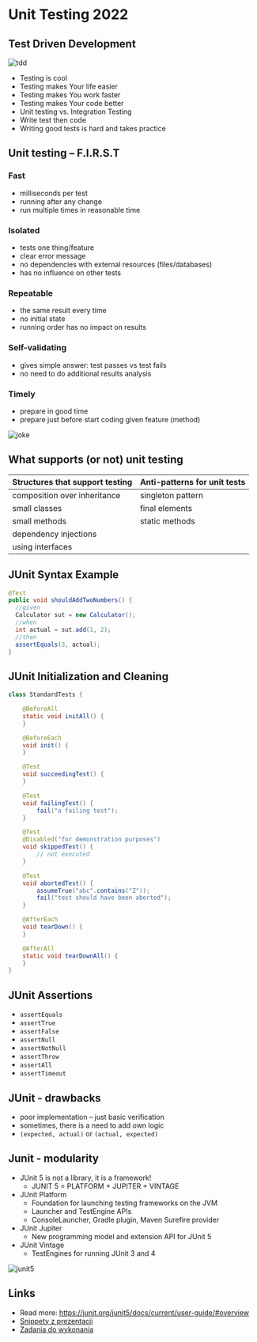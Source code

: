 # Unit Testing 2022

## Test Driven Development
![tdd](img_1.png)
* Testing is cool 
* Testing makes Your life easier
* Testing makes You work faster
* Testing makes Your code better
* Unit testing vs. Integration Testing
* Write test then code
* Writing good tests is hard and takes practice

## Unit testing – F.I.R.S.T
### Fast
* milliseconds per test
* running after any change
* run multiple times in reasonable time
### Isolated
* tests one thing/feature
* clear error message
* no dependencies with external resources     (files/databases)
* has no influence on other tests
### Repeatable
* the same result every time
* no initial state
* running order has no impact on results
### Self-validating
* gives simple answer: test passes vs test fails
* no need to do additional results analysis 
### Timely
* prepare in good time
* prepare just before start coding given feature (method)

![joke](img.png)

## What supports (or not) unit testing
Structures that support testing | Anti-patterns for unit tests |
--- | --- | 
 composition over inheritance | singleton pattern
 small classes | final elements
 small methods | static methods
 dependency injections |
 using interfaces | 

## JUnit Syntax Example
````java
@Test
public void shouldAddTwoNumbers() {
  //given
  Calculator sut = new Calculator();
  //when
  int actual = sut.add(1, 2);
  //then
  assertEquals(3, actual);
}
````

## JUnit Initialization and Cleaning
````java
class StandardTests {

    @BeforeAll
    static void initAll() {
    }

    @BeforeEach
    void init() {
    }

    @Test
    void succeedingTest() {
    }

    @Test
    void failingTest() {
        fail("a failing test");
    }

    @Test
    @Disabled("for demonstration purposes")
    void skippedTest() {
        // not executed
    }

    @Test
    void abortedTest() {
        assumeTrue("abc".contains("Z"));
        fail("test should have been aborted");
    }

    @AfterEach
    void tearDown() {
    }

    @AfterAll
    static void tearDownAll() {
    }
}
````

## JUnit Assertions
* `assertEquals`
* `assertTrue`
* `assertFalse`
* `assertNull`
* `assertNotNull`
* `assertThrow`
* `assertAll`
* `assertTimeout`

## JUnit - drawbacks
* poor implementation – just basic verification
* sometimes, there is a need to add own logic
* `(expected, actual)` or `(actual, expected)`

## Junit - modularity
* JUnit 5 is not a library, it is a framework!
  * JUNIT 5 = PLATFORM + JUPITER + VINTAGE
* JUnit Platform
  * Foundation for launching testing frameworks on the JVM
  * Launcher and TestEngine APIs
  * ConsoleLauncher, Gradle plugin, Maven Surefire provider
* JUnit Jupiter
  * New programming model and extension API for JUnit 5
* JUnit Vintage
  * TestEngines for running JUnit 3 and 4

![junit5](img_2.png)

## Links
* Read more: https://junit.org/junit5/docs/current/user-guide/#overview
* [Snippety z prezentacji](Samples.md)
* [Zadania do wykonania](Zadania.md)
